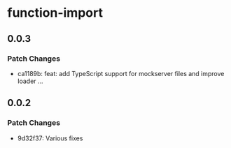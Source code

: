 # function-import

## 0.0.3

### Patch Changes

-   ca1189b: feat: add TypeScript support for mockserver files and improve loader …

## 0.0.2

### Patch Changes

-   9d32f37: Various fixes
